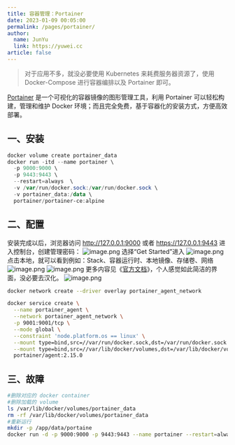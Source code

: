 ```yaml
---
title: 容器管理：Portainer
date: 2023-01-09 00:05:00
permalink: /pages/portainer/
author: 
  name: JunYu
  link: https://yuwei.cc
article: false
---
```

> 对于应用不多，就没必要使用 Kubernetes 来耗费服务器资源了，使用 Docker-Compose 进行容器编排以及 Portainer 即可。

[Portainer](https://www.portainer.io/) 是一个可视化的容器镜像的图形管理工具，利用 Portainer 可以轻松构建，管理和维护 Docker 环境；而且完全免费，基于容器化的安装方式，方便高效部署。
## 一、安装
```powershell
docker volume create portainer_data
docker run -itd --name portainer \
  -p 9000:9000 \
  -p 9443:9443 \
  --restart=always  \
  -v /var/run/docker.sock:/var/run/docker.sock \
  -v portainer_data:/data \
  portainer/portainer-ce:alpine
```
## 二、配置
安装完成以后，浏览器访问 http://127.0.0.1:9000 或者 https://127.0.0.1:9443 进入控制台，创建管理密码：
![image.png](https://f.pz.al/pzal/2023/01/13/e10c7acb8b606.png)
选择“Get Started”进入
![image.png](https://f.pz.al/pzal/2023/01/13/c73302456f0e5.png)
点击本地，就可以看到例如：Stack、容器运行时、本地镜像、存储卷、网络
![image.png](https://f.pz.al/pzal/2023/01/13/197d3e4651a90.png)
![image.png](https://f.pz.al/pzal/2023/01/13/aa9b85cb9f656.png)
更多内容见《[官方文档](https://docs.portainer.io/)》，个人感觉如此简洁的界面，没必要去汉化。
![image.png](https://f.pz.al/pzal/2023/01/13/a1863410e4fbb.png)
```bash
docker network create --driver overlay portainer_agent_network

docker service create \
  --name portainer_agent \
  --network portainer_agent_network \
  -p 9001:9001/tcp \
  --mode global \
  --constraint 'node.platform.os == linux' \
  --mount type=bind,src=//var/run/docker.sock,dst=/var/run/docker.sock \
  --mount type=bind,src=//var/lib/docker/volumes,dst=/var/lib/docker/volumes \
  portainer/agent:2.15.0
```
## 三、故障
```bash
#删除对应的 docker container
#删除加载的 volume
ls /var/lib/docker/volumes/portainer_data
rm -rf /var/lib/docker/volumes/portainer_data
#重新运行
mkdir -p /app/data/portaine
docker run -d -p 9000:9000 -p 9443:9443 --name portainer --restart=always -v /var/run/docker.sock:/var/run/docker.sock -v /app/data/portaine:/data portainer/portainer-ce:alpine
```

